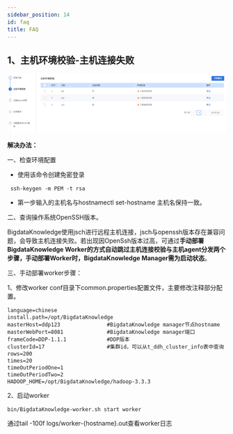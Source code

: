 ```yaml
---
sidebar_position: 14
id: faq
title: FAQ
---
```


## 1、主机环境校验-主机连接失败

![image-20221219230742616](./faq/image-20221219230742616.png)

**解决办法：**

一、检查环境配置

- 使用该命令创建免密登录

```
 ssh-keygen -m PEM -t rsa
```

- 第一步输入的主机名与hostnamectl set-hostname 主机名保持一致。

二、查询操作系统OpenSSH版本。

   BigdataKnowledge使用jsch进行远程主机连接，jsch与openssh版本存在兼容问题，会导致主机连接失败。若出现因OpenSsh版本过高，可通过**手动部署BigdataKnowledge Worker的方式自动跳过主机连接校验与主机agent分发两个步骤，手动部署Worker时，BigdataKnowledge Manager需为启动状态**。

三、手动部署worker步骤：

1、修改worker conf目录下common.properties配置文件，主要修改注释部分配置。

```
language=chinese
install.path=/opt/BigdataKnowledge
masterHost=ddp123               #BigdataKnowledge manager节点hostname
masterWebPort=8081              #BigdataKnowledge manager端口
frameCode=DDP-1.1.1             #DDP版本
clusterId=17				    #集群id，可以从t_ddh_cluster_info表中查询
rows=200
times=20
timeOutPeriodOne=1
timeOutPeriodTwo=2
HADOOP_HOME=/opt/BigdataKnowledge/hadoop-3.3.3
```

2、启动worker

```
bin/BigdataKnowledge-worker.sh start worker
```

通过tail -100f  logs/worker-{hostname}.out查看worker日志


